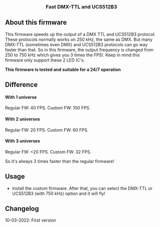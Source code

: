 <div align="center">

  <h3 align="center">Fast DMX-TTL and UCS512B3</h3>
</div>

## About this firmware 
This firmware speeds up the output of a DMX TTL and UCS512B3 protocol. These protocols normally works on 250 kHz, the same as DMX. But many DMX-TTL (sometimes even DMX) and UCS512B3
protocols can go way faster than that. So in this firmware, the output frequency is changed from 250 to 750 kHz which gives you 3 times the FPS!. Keep in mind this firmware only
support these 2 LED IC's.

**This firmware is tested and suitable for a 24/7 operation**

## Difference

#### With 1 universe
Regular FW: 40 FPS.
Custom FW: 100 FPS.

#### With 2 universes
Regular FW: 20 FPS.
Custom FW: 60 FPS.

#### With 3 universes
Regular FW: <20 FPS.
Custom FW: 32 FPS.

So it's always 3 times faster than the regular firmware!

## Usage

* Install the custom firmware. After that, you can select the DMX-TTL or UCS512B3 (with 750 kHz) option and it will fly!

## Changelog
10-03-2022: First version
